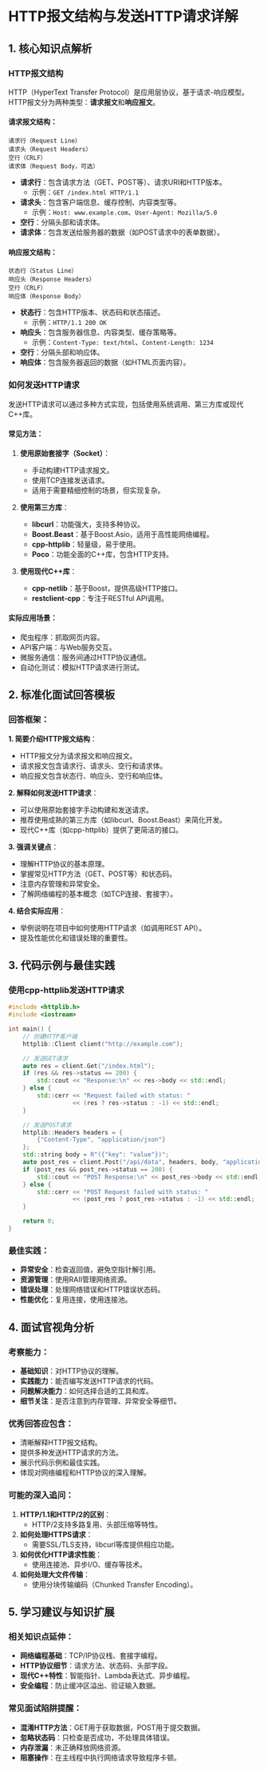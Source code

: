 
# HTTP报文结构与发送HTTP请求详解
## 1. 核心知识点解析
### HTTP报文结构

HTTP（HyperText Transfer Protocol）是应用层协议，基于请求-响应模型。HTTP报文分为两种类型：**请求报文**和**响应报文**。

#### 请求报文结构：
```
请求行（Request Line）
请求头（Request Headers）
空行（CRLF）
请求体（Request Body，可选）
```

- **请求行**：包含请求方法（GET、POST等）、请求URI和HTTP版本。
  - 示例：`GET /index.html HTTP/1.1`
- **请求头**：包含客户端信息、缓存控制、内容类型等。
  - 示例：`Host: www.example.com`、`User-Agent: Mozilla/5.0`
- **空行**：分隔头部和请求体。
- **请求体**：包含发送给服务器的数据（如POST请求中的表单数据）。

#### 响应报文结构：
```
状态行（Status Line）
响应头（Response Headers）
空行（CRLF）
响应体（Response Body）
```

- **状态行**：包含HTTP版本、状态码和状态描述。
  - 示例：`HTTP/1.1 200 OK`
- **响应头**：包含服务器信息、内容类型、缓存策略等。
  - 示例：`Content-Type: text/html`、`Content-Length: 1234`
- **空行**：分隔头部和响应体。
- **响应体**：包含服务器返回的数据（如HTML页面内容）。

### 如何发送HTTP请求

发送HTTP请求可以通过多种方式实现，包括使用系统调用、第三方库或现代C++库。

#### 常见方法：
1. **使用原始套接字（Socket）**：
   - 手动构建HTTP请求报文。
   - 使用TCP连接发送请求。
   - 适用于需要精细控制的场景，但实现复杂。

2. **使用第三方库**：
   - **libcurl**：功能强大，支持多种协议。
   - **Boost.Beast**：基于Boost.Asio，适用于高性能网络编程。
   - **cpp-httplib**：轻量级，易于使用。
   - **Poco**：功能全面的C++库，包含HTTP支持。

3. **使用现代C++库**：
   - **cpp-netlib**：基于Boost，提供高级HTTP接口。
   - **restclient-cpp**：专注于RESTful API调用。

#### 实际应用场景：
- 爬虫程序：抓取网页内容。
- API客户端：与Web服务交互。
- 微服务通信：服务间通过HTTP协议通信。
- 自动化测试：模拟HTTP请求进行测试。

## 2. 标准化面试回答模板

### 回答框架：

**1. 简要介绍HTTP报文结构**：
- HTTP报文分为请求报文和响应报文。
- 请求报文包含请求行、请求头、空行和请求体。
- 响应报文包含状态行、响应头、空行和响应体。

**2. 解释如何发送HTTP请求**：
- 可以使用原始套接字手动构建和发送请求。
- 推荐使用成熟的第三方库（如libcurl、Boost.Beast）来简化开发。
- 现代C++库（如cpp-httplib）提供了更简洁的接口。

**3. 强调关键点**：
- 理解HTTP协议的基本原理。
- 掌握常见HTTP方法（GET、POST等）和状态码。
- 注意内存管理和异常安全。
- 了解网络编程的基本概念（如TCP连接、套接字）。

**4. 结合实际应用**：
- 举例说明在项目中如何使用HTTP请求（如调用REST API）。
- 提及性能优化和错误处理的重要性。

## 3. 代码示例与最佳实践

### 使用cpp-httplib发送HTTP请求

```cpp
#include <httplib.h>
#include <iostream>

int main() {
    // 创建HTTP客户端
    httplib::Client client("http://example.com");

    // 发送GET请求
    auto res = client.Get("/index.html");
    if (res && res->status == 200) {
        std::cout << "Response:\n" << res->body << std::endl;
    } else {
        std::cerr << "Request failed with status: " 
                  << (res ? res->status : -1) << std::endl;
    }

    // 发送POST请求
    httplib::Headers headers = {
        {"Content-Type", "application/json"}
    };
    std::string body = R"({"key": "value"})";
    auto post_res = client.Post("/api/data", headers, body, "application/json");
    if (post_res && post_res->status == 200) {
        std::cout << "POST Response:\n" << post_res->body << std::endl;
    } else {
        std::cerr << "POST Request failed with status: " 
                  << (post_res ? post_res->status : -1) << std::endl;
    }

    return 0;
}
```

### 最佳实践：
- **异常安全**：检查返回值，避免空指针解引用。
- **资源管理**：使用RAII管理网络资源。
- **错误处理**：处理网络错误和HTTP错误状态码。
- **性能优化**：复用连接，使用连接池。

## 4. 面试官视角分析

### 考察能力：
- **基础知识**：对HTTP协议的理解。
- **实践能力**：能否编写发送HTTP请求的代码。
- **问题解决能力**：如何选择合适的工具和库。
- **细节关注**：是否注意到内存管理、异常安全等细节。

### 优秀回答应包含：
- 清晰解释HTTP报文结构。
- 提供多种发送HTTP请求的方法。
- 展示代码示例和最佳实践。
- 体现对网络编程和HTTP协议的深入理解。

### 可能的深入追问：
1. **HTTP/1.1和HTTP/2的区别**：
   - HTTP/2支持多路复用、头部压缩等特性。
2. **如何处理HTTPS请求**：
   - 需要SSL/TLS支持，libcurl等库提供相应功能。
3. **如何优化HTTP请求性能**：
   - 使用连接池、异步I/O、缓存等技术。
4. **如何处理大文件传输**：
   - 使用分块传输编码（Chunked Transfer Encoding）。

## 5. 学习建议与知识扩展

### 相关知识点延伸：
- **网络编程基础**：TCP/IP协议栈、套接字编程。
- **HTTP协议细节**：请求方法、状态码、头部字段。
- **现代C++特性**：智能指针、Lambda表达式、异步编程。
- **安全编程**：防止缓冲区溢出、验证输入数据。

### 常见面试陷阱提醒：
- **混淆HTTP方法**：GET用于获取数据，POST用于提交数据。
- **忽略状态码**：只检查是否成功，不处理具体错误。
- **内存泄漏**：未正确释放网络资源。
- **阻塞操作**：在主线程中执行网络请求导致程序卡顿。